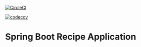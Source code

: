 [![CircleCI](https://circleci.com/gh/htanyeri/spring5-recipe-app.svg?style=svg)](https://circleci.com/gh/htanyeri/spring5-recipe-app)

[![codecov](https://codecov.io/gh/htanyeri/spring5-recipe-app/branch/master/graph/badge.svg)](https://codecov.io/gh/htanyeri/spring5-recipe-app)

# Spring Boot Recipe Application

